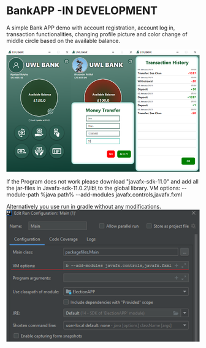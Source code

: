 # BankAPP -IN DEVELOPMENT
A simple Bank APP demo with account registration, account log in, transaction functionalities, changing profile picture
and color change of middle circle based on the available balance.

![Screenshot](src/main/resources/media/application_screenshot.PNG)

If the Program does not work please download "javafx-sdk-11.0" and add all the jar-files in
Javafx-sdk-11.0.2\lib\ to the global library.
VM options: --module-path %java path% --add-modules javafx.controls,javafx.fxml

Alternatively you use run in gradle without any modifications.
![Screenshot](src/main/resources/media/fix_vm_options.png)



